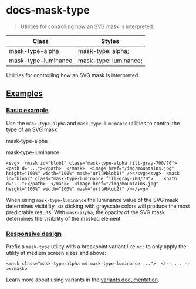 # docs-mask-type

> Utilities for controlling how an SVG mask is interpreted.

| Class               | Styles                |
| ------------------- | --------------------- |
| mask-type-alpha     | mask-type: alpha;     |
| mask-type-luminance | mask-type: luminance; |

Utilities for controlling how an SVG mask is interpreted.

## [Examples](#examples)

### [Basic example](#basic-example)

Use the `mask-type-alpha` and `mask-type-luminance` utilities to control the type of an SVG mask:

mask-type-alpha

mask-type-luminance

    <svg>  <mask id="blob1" class="mask-type-alpha fill-gray-700/70">    <path d="..."></path>  </mask>  <image href="/img/mountains.jpg" height="100%" width="100%" mask="url(#blob1)" /></svg><svg>  <mask id="blob2" class="mask-type-luminance fill-gray-700/70">    <path d="..."></path>  </mask>  <image href="/img/mountains.jpg" height="100%" width="100%" mask="url(#blob2)" /></svg>

When using `mask-type-luminance` the luminance value of the SVG mask determines visibility, so sticking with grayscale colors will produce the most predictable results. With `mask-alpha`, the opacity of the SVG mask determines the visibility of the masked element.

### [Responsive design](#responsive-design)

Prefix a `mask-type` utility with a breakpoint variant like `md:` to only apply the utility at medium screen sizes and above:

    <mask class="mask-type-alpha md:mask-type-luminance ...">  <!-- ... --></mask>

Learn more about using variants in the [variants documentation](/docs/hover-focus-and-other-states).
